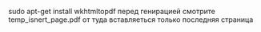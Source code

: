 sudo apt-get install wkhtmltopdf
перед генирацией смотрите temp_isnert_page.pdf от туда вставляеться только последняя страница
